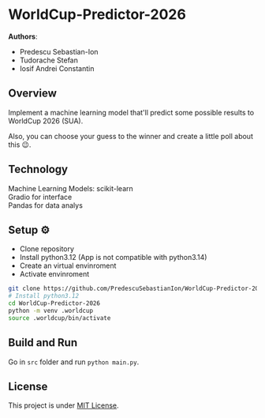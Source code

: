 # WorldCup-Predictor-2026

**Authors**:
- Predescu Sebastian-Ion
- Tudorache Stefan
- Iosif Andrei Constantin

## Overview

Implement a machine learning model that'll predict some possible results 
to WorldCup 2026 (SUA).

Also, you can choose your guess to the winner and create a little poll about this :wink:.

## Technology

Machine Learning Models: scikit-learn <br>
Gradio for interface <br>
Pandas for data analys

## Setup :gear:

- Clone repository
- Install python3.12 (App is not compatible with python3.14)
- Create an virtual envinroment
- Activate envinroment

```bash
git clone https://github.com/PredescuSebastianIon/WorldCup-Predictor-2026.git
# Install python3.12
cd WorldCup-Predictor-2026
python -m venv .worldcup
source .worldcup/bin/activate
```

## Build and Run

Go in `src` folder and run `python main.py`.

## License

This project is under [MIT License](LICENSE).
